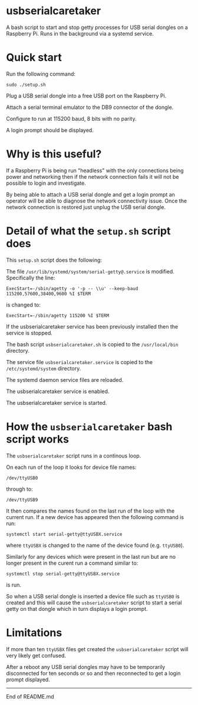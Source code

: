 # usbserialcaretaker

A bash script to start and stop getty processes for USB serial dongles on a Raspberry Pi.
Runs in the background via a systemd service.

# Quick start

Run the following command:

```
sudo ./setup.sh
```

Plug a USB serial dongle into a free USB port on the Raspberry Pi.

Attach a serial terminal emulator to the DB9 connector of the dongle.

Configure to run at 115200 baud, 8 bits with no parity.

A login prompt should be displayed.

# Why is this useful?

If a Raspberry Pi is being run "headless" with the only connections being
power and networking then if the network connection fails it will not be
possible to login and investigate.

By being able to attach a USB serial dongle and get a login prompt
an operator will be able to diagnose the network connectivity issue.
Once the network connection is restored just unplug the USB serial dongle.

# Detail of what the `setup.sh` script does

This `setup.sh` script does the following:

The file `/usr/lib/systemd/system/serial-getty@.service` is modified. Specifically the line:

```
ExecStart=-/sbin/agetty -o '-p -- \\u' --keep-baud 115200,57600,38400,9600 %I $TERM
```

is changed to:

```
ExecStart=-/sbin/agetty 115200 %I $TERM
```

If the usbserialcaretaker service has been previously installed then the service is stopped.

The bash script `usbserialcaretaker.sh` is copied to the `/usr/local/bin` directory.

The service file `usbserialcaretaker.service` is copied to the `/etc/systemd/system` directory.

The systemd daemon service files are reloaded.

The usbserialcaretaker service is enabled.

The usbserialcaretaker service is started.

# How the `usbserialcaretaker` bash script works

The `usbserialcaretaker` script runs in a continous loop.

On each run of the loop it looks for device file names:

```
/dev/ttyUSB0
```

through to:

```
/dev/ttyUSB9
```

It then compares the names found on the last run of the loop with the current run. If a new device has appeared then
the following command is run:

```
systemctl start serial-getty@ttyUSBX.service
```

where `ttyUSBX` is changed to the name of the device found (e.g. `ttyUSB0`).

Similarly for any devices which were present in the last run but are no longer present 
in the curent run a command similar to:

```
systemctl stop serial-getty@ttyUSBX.service
```

is run.

So when a USB serial dongle is inserted a device file such as `ttyUSB0` is created and this will cause the
`usbserialcaretaker` script to start a serial getty on that dongle which in turn displays a login prompt.

# Limitations

If more than ten `ttyUSBX` files get created the `usbserialcaretaker` script will very likely get confused.

After a reboot any USB serial dongles may have to be temporarily disconnected for ten seconds or so and then reconnected
to get a login prompt displayed.

----------------
End of README.md

